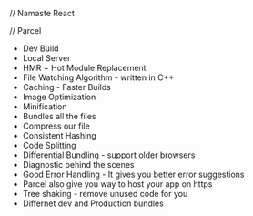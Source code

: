 // Namaste React


// Parcel
- Dev Build
- Local Server
- HMR = Hot Module Replacement
- File Watching Algorithm - written in C++
- Caching - Faster Builds
- Image Optimization
- Minification
- Bundles all the files 
- Compress our file
- Consistent Hashing
- Code Splitting
- Differential Bundling - support older browsers
- Diagnostic behind the scenes
- Good Error Handling - It gives you better error suggestions
- Parcel also give you way to host your app on https
- Tree shaking - remove unused code for you
- Differnet dev and Production bundles

